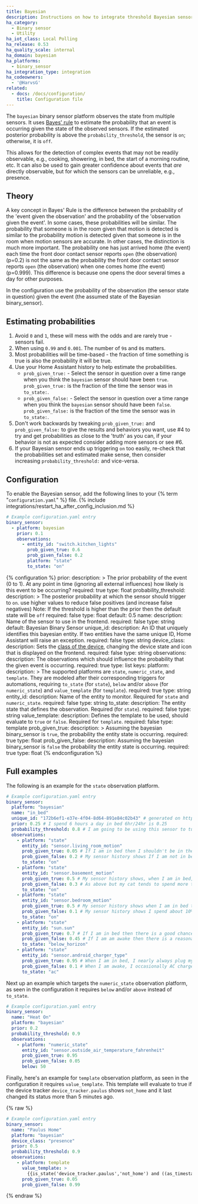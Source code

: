 ```yaml
---
title: Bayesian
description: Instructions on how to integrate threshold Bayesian sensors into Home Assistant.
ha_category:
  - Binary sensor
  - Utility
ha_iot_class: Local Polling
ha_release: 0.53
ha_quality_scale: internal
ha_domain: bayesian
ha_platforms:
  - binary_sensor
ha_integration_type: integration
ha_codeowners:
  - '@HarvsG'
related:
  - docs: /docs/configuration/
    title: Configuration file
---
```


The `bayesian` binary sensor platform observes the state from multiple sensors. It uses [Bayes' rule](https://en.wikipedia.org/wiki/Bayes%27_theorem) to estimate the probability that an event is occurring given the state of the observed sensors. If the estimated posterior probability is above the `probability_threshold`, the sensor is `on`; otherwise, it is `off`.

This allows for the detection of complex events that may not be readily observable, e.g., cooking, showering, in bed, the start of a morning routine, etc. It can also be used to gain greater confidence about events that _are_ directly observable, but for which the sensors can be unreliable, e.g., presence.

## Theory

A key concept in Bayes' Rule is the difference between the probability of the 'event given the observation' and the probability of the 'observation given the event'. In some cases, these probabilities will be similar. The probability that someone is in the room given that motion is detected is similar to the probability motion is detected given that someone is in the room when motion sensors are accurate. In other cases, the distinction is much more important. The probability one has just arrived home (the event) each time the front door contact sensor reports `open` (the observation) (p=0.2) is not the same as the probability the front door contact sensor reports `open` (the observation) when one comes home (the event) (p=0.999). This difference is because one opens the door several times a day for other purposes.

In the configuration use the probability of the observation (the sensor state in question) given the event (the assumed state of the Bayesian binary_sensor).

## Estimating probabilities

1. Avoid `0` and `1`, these will mess with the odds and are rarely true - sensors fail.
2. When using `0.99` and `0.001`. The number of `9`s and `0`s matters.
3. Most probabilities will be time-based - the fraction of time something is true is also the probability it will be true.
4. Use your Home Assistant history to help estimate the probabilities.
   - `prob_given_true:` - Select the sensor in question over a time range when you think the `bayesian` sensor should have been `true`. `prob_given_true:` is the fraction of the time the sensor was in `to_state:`.
   - `prob_given_false:` - Select the sensor in question over a time range when you think the `bayesian` sensor should have been `false`. `prob_given_false:` is the fraction of the time the sensor was in `to_state:`.
5. Don't work backwards by tweaking `prob_given_true:` and `prob_given_false:` to give the results and behaviors you want, use #4 to try and get probabilities as close to the 'truth' as you can, if your behavior is not as expected consider adding more sensors or see #6.
6. If your Bayesian sensor ends up triggering `on` too easily, re-check that the probabilities set and estimated make sense, then consider increasing `probability_threshold:` and vice-versa.

## Configuration

To enable the Bayesian sensor, add the following lines to your {% term "`configuration.yaml`" %} file.
{% include integrations/restart_ha_after_config_inclusion.md %}

```yaml
# Example configuration.yaml entry
binary_sensor:
  - platform: bayesian
    prior: 0.1
    observations:
      - entity_id: "switch.kitchen_lights"
        prob_given_true: 0.6
        prob_given_false: 0.2
        platform: "state"
        to_state: "on"
```

{% configuration %}
prior:
  description: >
    The prior probability of the event (0 to 1). At any point in time
    (ignoring all external influences) how likely is this event to be occurring?
  required: true
  type: float
probability_threshold:
  description: >
    The posterior probability at which the sensor should trigger to `on`.
    use higher values to reduce false positives (and increase false negatives)
    Note: If the threshold is higher than the prior then the default state will be `off`
  required: false
  type: float
  default: 0.5
name:
  description: Name of the sensor to use in the frontend.
  required: false
  type: string
  default: Bayesian Binary Sensor
unique_id:
  description: An ID that uniquely identifies this bayesian entity. If two entities have the same unique ID, Home Assistant will raise an exception.
  required: false
  type: string
device_class:
  description: Sets the [class of the device](/integrations/binary_sensor/), changing the device state and icon that is displayed on the frontend.
  required: false
  type: string
observations:
  description: The observations which should influence the probability that the given event is occurring.
  required: true
  type: list
  keys:
    platform:
      description: >
        The supported platforms are `state`, `numeric_state`, and `template`.
        They are modeled after their corresponding triggers for automations,
        requiring `to_state` (for `state`), `below` and/or `above` (for `numeric_state`) and `value_template` (for `template`).
      required: true
      type: string
    entity_id:
      description: Name of the entity to monitor. Required for `state` and `numeric_state`.
      required: false
      type: string
    to_state:
      description: The entity state that defines the observation. Required (for `state`).
      required: false
      type: string
    value_template:
      description: Defines the template to be used, should evaluate to `true` or `false`. Required for `template`.
      required: false
      type: template
    prob_given_true:
      description: >
        Assuming the bayesian binary_sensor is `true`, the probability the entity state is occurring.
      required: true
      type: float
    prob_given_false:
      description: Assuming the bayesian binary_sensor is `false` the probability the entity state is occurring.
      required: true
      type: float
{% endconfiguration %}

## Full examples

The following is an example for the `state` observation platform.

```yaml
# Example configuration.yaml entry
binary_sensor:
  platform: "bayesian"
  name: "in_bed"
  unique_id: "172b6ef1-e37e-4f04-8d64-891e84c02b43" # generated on https://www.uuidgenerator.net/
  prior: 0.25 # I spend 6 hours a day in bed 6hr/24hr is 0.25 
  probability_threshold: 0.8 # I am going to be using this sensor to turn out the lights so I only want to to activate when I am sure
  observations:
    - platform: "state"
      entity_id: "sensor.living_room_motion"
      prob_given_true: 0.05 # If I am in bed then I shouldn't be in the living room, very occasionally I have guests, however
      prob_given_false: 0.2 # My sensor history shows If I am not in bed I spend about a fifth of my time in the living room
      to_state: "on"
    - platform: "state"
      entity_id: "sensor.basement_motion"
      prob_given_true: 0.5 # My sensor history shows, when I am in bed, my basement motion sensor is active about half the time because of my cat
      prob_given_false: 0.3 # As above but my cat tends to spend more time upstairs or outside when I am awake and I rarely use the basement
      to_state: "on"
    - platform: "state"
      entity_id: "sensor.bedroom_motion"
      prob_given_true: 0.5 # My sensor history shows when I am in bed the sensor picks me up about half the time
      prob_given_false: 0.1 # My sensor history shows I spend about 10% of my waking hours in my bedroom
      to_state: "on"
    - platform: "state"
      entity_id: "sun.sun"
      prob_given_true: 0.7 # If I am in bed then there is a good chance the sun will be down, but in the summer mornings I may still be in bed
      prob_given_false: 0.45 # If I am am awake then there is a reasonable chance the sun will be below the horizon - especially in winter
      to_state: "below_horizon"
    - platform: "state"
      entity_id: "sensor.android_charger_type"
      prob_given_true: 0.95 # When I am in bed, I nearly always plug my phone in to charge
      prob_given_false: 0.1 # When I am awake, I occasionally AC charge my phone
      to_state: "ac"
```

Next up an example which targets the `numeric_state` observation platform,
as seen in the configuration it requires `below` and/or `above` instead of `to_state`.

```yaml
# Example configuration.yaml entry
binary_sensor:
  name: "Heat On"
  platform: "bayesian"
  prior: 0.2
  probability_threshold: 0.9
  observations:
    - platform: "numeric_state"
      entity_id: "sensor.outside_air_temperature_fahrenheit"
      prob_given_true: 0.95
      prob_given_false: 0.05
      below: 50
```

Finally, here's an example for `template` observation platform, as seen in the configuration it requires `value_template`. This template will evaluate to true if the device tracker `device_tracker.paulus` shows `not_home` and it last changed its status more than 5 minutes ago.

{% raw %}

```yaml
# Example configuration.yaml entry
binary_sensor:
  name: "Paulus Home"
  platform: "bayesian"
  device_class: "presence"
  prior: 0.5
  probability_threshold: 0.9
  observations:
    - platform: template
      value_template: >
        {{is_state('device_tracker.paulus','not_home') and ((as_timestamp(now()) - as_timestamp(states.device_tracker.paulus.last_changed)) > 300)}}
      prob_given_true: 0.05
      prob_given_false: 0.99
```

{% endraw %}
